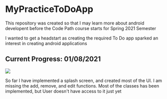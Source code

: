 # MyPracticeToDoApp
This repository was created so that I may learn more about android developent before the Code Path course starts for Spring 2021 Semester

I wanted to get a headstart as creating the required To Do app sparked an interest in creating android applications

## Current Progress: 01/08/2021
![](/01_08_21_Progress.gif)

So far I have implemented a splash screen, and created most of the UI.
I am missing the add, remove, and edit functions.
Most of the classes has been implemented, but User doesn't have access to it just yet

